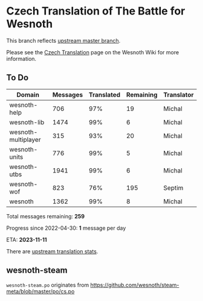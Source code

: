 # Czech Translation of The Battle for Wesnoth

This branch reflects [upstream master branch](https://github.com/wesnoth/wesnoth/tree/master).

Please see the [Czech Translation](https://wiki.wesnoth.org/CzechTranslation) page on the Wesnoth Wiki for more information.

## To Do

Domain | Messages | Translated | Remaining | Translator
------ | -------- | ---------- | --------- | ----------
wesnoth-help | 706 | 97% | 19 | Michal
wesnoth-lib | 1474 | 99% | 6 | Michal
wesnoth-multiplayer | 315 | 93% | 20 | Michal
wesnoth-units | 776 | 99% | 5 | Michal
wesnoth-utbs | 1941 | 99% | 6 | Michal
wesnoth-wof | 823 | 76% | 195 | Septim
wesnoth | 1362 | 99% | 8 | Michal

Total messages remaining: **259**

Progress since 2022-04-30: **1** message per day

ETA: **2023-11-11**

There are [upstream translation stats](https://www.wesnoth.org/gettext/?view=langs&version=master&lang=cs).

## wesnoth-steam
`wesnoth-steam.po` originates from https://github.com/wesnoth/steam-meta/blob/master/po/cs.po
